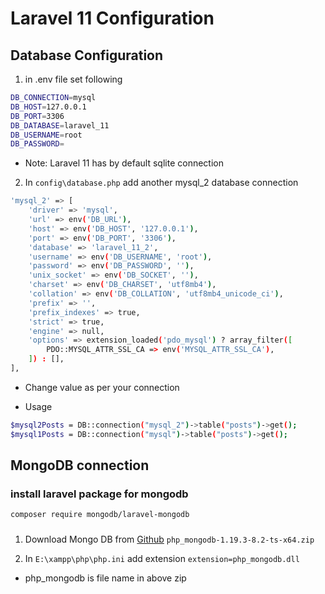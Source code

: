 # Laravel 11 Configuration

## Database Configuration

1. in .env file set following

```bash
DB_CONNECTION=mysql
DB_HOST=127.0.0.1
DB_PORT=3306
DB_DATABASE=laravel_11
DB_USERNAME=root
DB_PASSWORD=
```

- Note: Laravel 11 has by default sqlite connection

2. In `config\database.php` add another mysql_2 database connection

```bash
'mysql_2' => [
    'driver' => 'mysql',
    'url' => env('DB_URL'),
    'host' => env('DB_HOST', '127.0.0.1'),
    'port' => env('DB_PORT', '3306'),
    'database' => 'laravel_11_2',
    'username' => env('DB_USERNAME', 'root'),
    'password' => env('DB_PASSWORD', ''),
    'unix_socket' => env('DB_SOCKET', ''),
    'charset' => env('DB_CHARSET', 'utf8mb4'),
    'collation' => env('DB_COLLATION', 'utf8mb4_unicode_ci'),
    'prefix' => '',
    'prefix_indexes' => true,
    'strict' => true,
    'engine' => null,
    'options' => extension_loaded('pdo_mysql') ? array_filter([
        PDO::MYSQL_ATTR_SSL_CA => env('MYSQL_ATTR_SSL_CA'),
    ]) : [],
],
```

- Change value as per your connection

- Usage

```bash
$mysql2Posts = DB::connection("mysql_2")->table("posts")->get();
$mysql1Posts = DB::connection("mysql")->table("posts")->get();
```

## MongoDB connection

### install laravel package for mongodb

```bash
composer require mongodb/laravel-mongodb
```

###

1.  Download Mongo DB from
    [Github](https://github.com/mongodb/mongo-php-driver/releases)
    `php_mongodb-1.19.3-8.2-ts-x64.zip`

2.  In `E:\xampp\php\php.ini` add extension `extension=php_mongodb.dll`
- php_mongodb is file name in above zip
